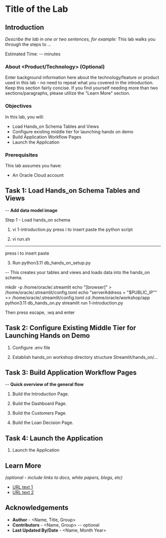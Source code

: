 # Title of the Lab

## Introduction

*Describe the lab in one or two sentences, for example:* This lab walks you through the steps to ...

Estimated Time: -- minutes

### About <Product/Technology> (Optional)
Enter background information here about the technology/feature or product used in this lab - no need to repeat what you covered in the introduction. Keep this section fairly concise. If you find yourself needing more than two sections/paragraphs, please utilize the "Learn More" section.

### Objectives

In this lab, you will:
* Load Hands_on Schema Tables and Views
* Configure existing middle tier for launching hands on demo
* Build Application Workflow Pages
* Launch the Application

### Prerequisites

This lab assumes you have:
* An Oracle Cloud account
   


## Task 1: Load Hands_on Schema Tables and Views

 -- **Add data model image**

Step 1 - Load hands_on schema

1. vi 1-introduction.py 
press i to insert
paste the python script

2. vi run.sh
--------------------
press i to insert
paste

3. Run python3.11 db_hands_on_setup.py

 -- This creates your tables and views and loads data into the  hands_on schema.
  
mkdir -p /home/oracle/.streamlit
echo "[browser]" > /home/oracle/.streamlit/config.toml
echo "serverAddress = \"$PUBLIC_IP\"" >> /home/oracle/.streamlit/config.toml
cd /home/oracle/workshop/app
python3.11 db_hands_on.py
streamlit run 1-introduction.py

Then press escape, :wq and enter



## Task 2: Configure Existing Middle Tier for Launching Hands on Demo

1. Configure .env file

2. Establish hands_on workshop directory structure
    Streamlit/hands_on/...


## Task 3: Build Application Workflow Pages

-- **Quick overview of the general flow** 

1. Build the Introduction Page.

2. Build the Dashboard Page.

3. Build the Customers Page.

4. Build the Loan Decision Page.


## Task 4: Launch the Application

1. Launch the Application


## Learn More

*(optional - include links to docs, white papers, blogs, etc)*

* [URL text 1](http://docs.oracle.com)
* [URL text 2](http://docs.oracle.com)

## Acknowledgements
* **Author** - <Name, Title, Group>
* **Contributors** -  <Name, Group> -- optional
* **Last Updated By/Date** - <Name, Month Year>
